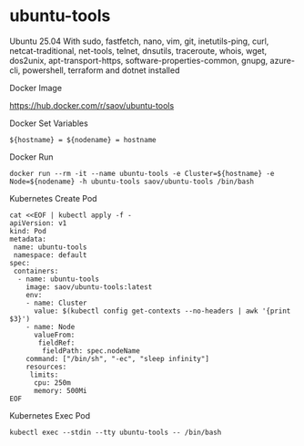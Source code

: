 # ubuntu-tools
Ubuntu 25.04 With sudo, fastfetch, nano, vim, git, inetutils-ping, curl, netcat-traditional, net-tools, telnet, dnsutils, traceroute, whois, wget, dos2unix, apt-transport-https, software-properties-common, gnupg, azure-cli, powershell, terraform and dotnet installed

Docker Image

https://hub.docker.com/r/saov/ubuntu-tools

Docker Set Variables
```
${hostname} = ${nodename} = hostname
```

Docker Run
```
docker run --rm -it --name ubuntu-tools -e Cluster=${hostname} -e Node=${nodename} -h ubuntu-tools saov/ubuntu-tools /bin/bash
```

Kubernetes Create Pod
```
cat <<EOF | kubectl apply -f -
apiVersion: v1
kind: Pod
metadata:
 name: ubuntu-tools
 namespace: default
spec:
 containers:
  - name: ubuntu-tools
    image: saov/ubuntu-tools:latest
    env:
    - name: Cluster
      value: $(kubectl config get-contexts --no-headers | awk '{print $3}')
    - name: Node
      valueFrom:
       fieldRef:
        fieldPath: spec.nodeName
    command: ["/bin/sh", "-ec", "sleep infinity"]
    resources:
     limits:
      cpu: 250m
      memory: 500Mi
EOF
```

Kubernetes Exec Pod
```
kubectl exec --stdin --tty ubuntu-tools -- /bin/bash
```
